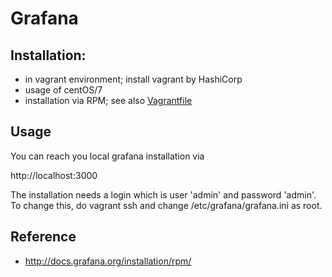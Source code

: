 # Grafana

## Installation:
* in vagrant environment; install vagrant by HashiCorp
* usage of centOS/7
* installation via RPM; see also [Vagrantfile](../Vagrantfile)

## Usage
You can reach you local grafana installation via

http://localhost:3000

The installation needs a login which is user 'admin' and password 'admin'.
To change this, do vagrant ssh and change /etc/grafana/grafana.ini as root.

## Reference
* http://docs.grafana.org/installation/rpm/

